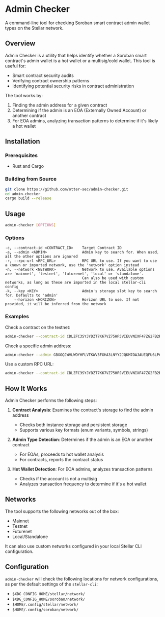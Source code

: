 # Admin Checker

A command-line tool for checking Soroban smart contract admin wallet types on the Stellar network.

## Overview

Admin Checker is a utility that helps identify whether a Soroban smart contract's admin wallet is a hot wallet or a multisig/cold wallet. This tool is useful for:

- Smart contract security audits
- Verifying contract ownership patterns
- Identifying potential security risks in contract administration

The tool works by:
1. Finding the admin address for a given contract
2. Determining if the admin is an EOA (Externally Owned Account) or another contract
3. For EOA admins, analyzing transaction patterns to determine if it's likely a hot wallet

## Installation

### Prerequisites

- Rust and Cargo

### Building from Source

```bash
git clone https://github.com/otter-sec/admin-checker.git
cd admin-checker
cargo build --release
```

## Usage

```bash
admin-checker [OPTIONS]
```

### Options

```
-c, --contract-id <CONTRACT_ID>    Target Contract ID
-a, --admin <ADMIN>                Admin key to search for. When used, all the other options are ignored
-r, --rpc-url <RPC_URL>            RPC URL to use. If you want to use a known or imported network, use the 'network' option instead
-n, --network <NETWORK>            Network to use. Available options are 'mainnet', 'testnet', 'futurenet', 'local' or 'standalone'. 
                                   Can also be used with custom networks, as long as these are imported in the local stellar-cli config
-k, --key <KEY>                    Admin's storage slot key to search for. Defaults to 'admin'
    --horizon <HORIZON>            Horizon URL to use. If not provided, it will be inferred from the network
```

### Examples

Check a contract on the testnet:
```bash
admin-checker --contract-id CDLZFC3SYJYDZT7K67VZ75HPJVIEUVNIXF47ZG2FB2RMQQVU2HHGCYSC --network testnet
```

Check a specific admin address:
```bash
admin-checker --admin GBXGQJWVLWOYHFLVTKWV5FGHA3LNYY2JQKM7OAJAUEQFU6LPCSEFVXON
```

Use a custom RPC URL:
```bash
admin-checker --contract-id CDLZFC3SYJYDZT7K67VZ75HPJVIEUVNIXF47ZG2FB2RMQQVU2HHGCYSC --rpc-url https://my-custom-soroban-rpc.example.com
```

## How It Works

Admin Checker performs the following steps:

1. **Contract Analysis**: Examines the contract's storage to find the admin address
   - Checks both instance storage and persistent storage
   - Supports various key formats (enum variants, symbols, strings)

2. **Admin Type Detection**: Determines if the admin is an EOA or another contract
   - For EOAs, proceeds to hot wallet analysis
   - For contracts, reports the contract status

3. **Hot Wallet Detection**: For EOA admins, analyzes transaction patterns
   - Checks if the account is not a multisig
   - Analyzes transaction frequency to determine if it's a hot wallet

## Networks

The tool supports the following networks out of the box:
- Mainnet
- Testnet
- Futurenet
- Local/Standalone

It can also use custom networks configured in your local Stellar CLI configuration.

## Configuration

`admin-checker` will check the following locations for network configurations, as per the default settings of the `stellar-cli`:
- `$XDG_CONFIG_HOME/stellar/network/`
- `$XDG_CONFIG_HOME/soroban/network/`
- `$HOME/.config/stellar/network/`
- `$HOME/.config/soroban/network/`

